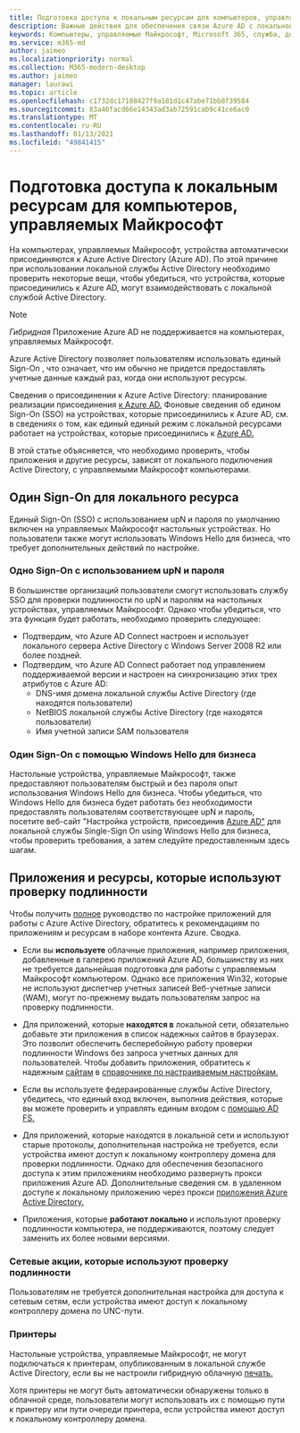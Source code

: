 ```yaml
---
title: Подготовка доступа к локальным ресурсам для компьютеров, управляемых Майкрософт
description: Важные действия для обеспечения связи Azure AD с локальной службой AD для обеспечения проверки подлинности
keywords: Компьютеры, управляемые Майкрософт, Microsoft 365, служба, документация
ms.service: m365-md
author: jaimeo
ms.localizationpriority: normal
ms.collection: M365-modern-desktop
ms.author: jaimeo
manager: laurawi
ms.topic: article
ms.openlocfilehash: c1732dc17188427f9a181d1c47abe71bb8f39584
ms.sourcegitcommit: 83a40facd66e14343ad3ab72591cab9c41ce6ac0
ms.translationtype: MT
ms.contentlocale: ru-RU
ms.lasthandoff: 01/13/2021
ms.locfileid: "49841415"
---
```

#  <a name="prepare-on-premises-resources-access-for-microsoft-managed-desktop"></a>Подготовка доступа к локальным ресурсам для компьютеров, управляемых Майкрософт

На компьютерах, управляемых Майкрософт, устройства автоматически присоединяются к Azure Active Directory (Azure AD). По этой причине при использовании локальной службы Active Directory необходимо проверить некоторые вещи, чтобы убедиться, что устройства, которые присоединились к Azure AD, могут взаимодействовать с локальной службой Active Directory. 

> [!NOTE]  
> *Гибридная* Приложение Azure AD не поддерживается на компьютерах, управляемых Майкрософт.

Azure Active Directory позволяет пользователям использовать единый Sign-On , что означает, что им обычно не придется предоставлять учетные данные каждый раз, когда они используют ресурсы.

Сведения о присоединении к Azure Active Directory: планирование реализации присоединения [к Azure AD.](https://docs.microsoft.com/azure/active-directory/devices/azureadjoin-plan) Фоновые сведения об едином Sign-On (SSO) на устройствах, которые присоединились к Azure AD, см. в сведениях о том, как единый единый режим с локальной ресурсами работает на устройствах, которые присоединились к [Azure AD.](https://docs.microsoft.com/azure/active-directory/devices/azuread-join-sso#how-it-works)


В этой статье объясняется, что необходимо проверить, чтобы приложения и другие ресурсы, зависят от локального подключения Active Directory, с управляемыми Майкрософт компьютерами.


## <a name="single-sign-on-for-on-premises-resources"></a>Один Sign-On для локального ресурса

Единый Sign-On (SSO) с использованием upN и пароля по умолчанию включен на управляемых Майкрософт настольных устройствах. Но пользователи также могут использовать Windows Hello для бизнеса, что требует дополнительных действий по настройке. 

### <a name="single-sign-on-by-using-upn-and-password"></a>Одно Sign-On с использованием upN и пароля

В большинстве организаций пользователи смогут использовать службу SSO для проверки подлинности по upN и паролям на настольных устройствах, управляемых Майкрософт. Однако чтобы убедиться, что эта функция будет работать, необходимо проверить следующее:

- Подтвердим, что Azure AD Connect настроен и использует локального сервера Active Directory с Windows Server 2008 R2 или более поздней.
- Подтвердим, что Azure AD Connect работает под управлением поддерживаемой версии и настроен на синхронизацию этих трех атрибутов с Azure AD: 
    - DNS-имя домена локальной службы Active Directory (где находятся пользователи)
    - NetBIOS локальной службы Active Directory (где находятся пользователи)
    - Имя учетной записи SAM пользователя


### <a name="single-sign-on-by-using-windows-hello-for-business"></a>Один Sign-On с помощью Windows Hello для бизнеса

Настольные устройства, управляемые Майкрософт, также предоставляют пользователям быстрый и без пароля опыт использования Windows Hello для бизнеса. Чтобы убедиться, что Windows Hello для бизнеса будет работать без необходимости предоставлять пользователям соответствующее upN и пароль, посетите веб-сайт "Настройка устройств, присоединив [Azure AD"](https://docs.microsoft.com/windows/security/identity-protection/hello-for-business/hello-hybrid-aadj-sso-base) для локальной службы Single-Sign On using Windows Hello для бизнеса, чтобы проверить требования, а затем следуйте предоставленным здесь шагам.


## <a name="apps-and-resources-that-use-authentication"></a>Приложения и ресурсы, которые используют проверку подлинности

Чтобы получить [полное](https://docs.microsoft.com/azure/active-directory/devices/azureadjoin-plan#understand-considerations-for-applications-and-resources) руководство по настройке приложений для работы с Azure Active Directory, обратитесь к рекомендациям по приложениям и ресурсам в наборе контента Azure. Сводка.


- Если вы **используете** облачные приложения, например приложения, добавленные в галерею приложений Azure AD, большинству из них не требуется дальнейшая подготовка для работы с управляемым Майкрософт компьютером. Однако все приложения Win32, которые не используют диспетчер учетных записей Веб-учетные записи (WAM), могут по-прежнему выдать пользователям запрос на проверку подлинности.

- Для приложений, которые **находятся в** локальной сети, обязательно добавьте эти приложения в список надежных сайтов в браузерах. Это позволит обеспечить бесперебойную работу проверки подлинности Windows без запроса учетных данных для пользователей. Чтобы добавить приложения, обратитесь к надежным [сайтам](https://docs.microsoft.com/microsoft-365/managed-desktop/working-with-managed-desktop/config-setting-ref#trusted-sites) в [справочнике по настраиваемым настройкам.](https://docs.microsoft.com/microsoft-365/managed-desktop/working-with-managed-desktop/config-setting-ref)

- Если вы используете федераированные службы Active Directory, убедитесь, что единый вход включен, выполнив действия, которые вы можете проверить и управлять единым входом с [помощью AD FS.](https://docs.microsoft.com/previous-versions/azure/azure-services/jj151809(v=azure.100)) 

- Для приложений, которые находятся в локальной сети и используют старые протоколы, дополнительная настройка не требуется, если устройства имеют доступ к локальному контроллеру домена для проверки подлинности. Однако для обеспечения безопасного доступа к этим приложениям необходимо развернуть прокси приложения Azure AD. Дополнительные сведения см. в удаленном доступе к локальному приложению через прокси [приложения Azure Active Directory.](https://docs.microsoft.com/azure/active-directory/manage-apps/application-proxy)

- Приложения, которые **работают локально** и используют проверку подлинности компьютера, не поддерживаются, поэтому следует заменить их более новыми версиями.

### <a name="network-shares-that-use-authentication"></a>Сетевые акции, которые используют проверку подлинности

Пользователям не требуется дополнительная настройка для доступа к сетевым сетям, если устройства имеют доступ к локальному контроллеру домена по UNC-пути.

### <a name="printers"></a>Принтеры

Настольные устройства, управляемые Майкрософт, не могут подключаться к принтерам, опубликованным в локальной службе Active Directory, если вы не настроили гибридную облачную [печать.](https://docs.microsoft.com/windows-server/administration/hybrid-cloud-print/hybrid-cloud-print-deploy)

Хотя принтеры не могут быть автоматически обнаружены только в облачной среде, пользователи могут использовать их с помощью пути к принтеру или пути очереди принтера, если устройства имеют доступ к локальному контроллеру домена.

<!--add fuller material on printers when available-->

